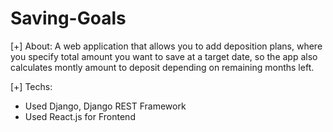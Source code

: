 # Saving-Goals
[+] About:
A web application that allows you to add deposition plans, where you specify total amount you want to save at a target date, so the app also calculates montly amount to deposit depending on remaining months left. 

[+] Techs:
- Used Django, Django REST Framework
- Used React.js for Frontend
